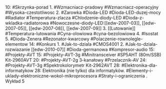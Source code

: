 10: #Skrzynka-porad 
	1. #Wzmacniacz-pradowy #Wzmacniacz-operacyjny #Wysoka-czestotliwosc 
	2. #Zarowka #Dioda-LED #Dioda-LED-duzej-mocy #Radiator #Temperatura-zlacza #Chlodzenie-diody-LED #Dioda-z-wkladka-radiatorowa #Nowoczesne-diody-LED:[[edw-2007-03]], [[edw-2007-05]], [[edw-2007-08]], [[edw-2007-09]]
	3. [[Lutowanie]] #Temperatura-lutowania #Cyna-olowiowa #cyna-bezolowiowa
	4. #Isostat 
	5. #Dioda-Zenera #Rezonator-kwarcowy #Polaczenie-rownolegle-elementow 
14: #Konkurs
	1. #Jak-to-dziala #CMOS4001
	2. #Jak-to-dziala-rozwiazanie [[edw-2010-07]] #Dioda-germanowa #Kompresor-audio 
15: #Projekty-AVT 
	15: #Projekty-AVT-3g #Minitransceiver #SP5AHT (80m/SSB) Kit-2960AVT
	20: #Projekty-AVT-2g 3-kanałowy #Przelacznik-AV
	24: #Projekty-AVT-3g #Spektrokolorymetr Kit-2962AVT
28: #Elektronika-dla-informatykow 
	28: Elektronika (nie tylko) dla informatyków. #Elementy-i-uklady-elektroniczne-wokol-mikroprocesora #Straty-i-ograniczenia . Wykład 5
